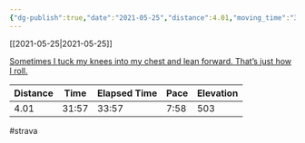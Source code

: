 ```yaml
---
{"dg-publish":true,"date":"2021-05-25","distance":4.01,"moving_time":"31:57","elapsed_time":"33:57","pace":"7:58","total_elevation_gain":503,"url":"https://www.strava.com/activities/5358327118","permalink":"/01-personal/strava/2021-05-25-sometimes-i-tuck-my-knees-into-my-chest-and-lean-forward-that-s-just-how-i-roll/","dgPassFrontmatter":true}
---
```



[[2021-05-25\|2021-05-25]]

[Sometimes I tuck my knees into my chest and lean forward. That’s just how I roll.](https://www.strava.com/activities/5358327118)

| Distance | Time  | Elapsed Time | Pace | Elevation |
| -------- | ----- | ------------ | ---- | --------- |
| 4.01     | 31:57 | 33:57        | 7:58 | 503       |




#strava
